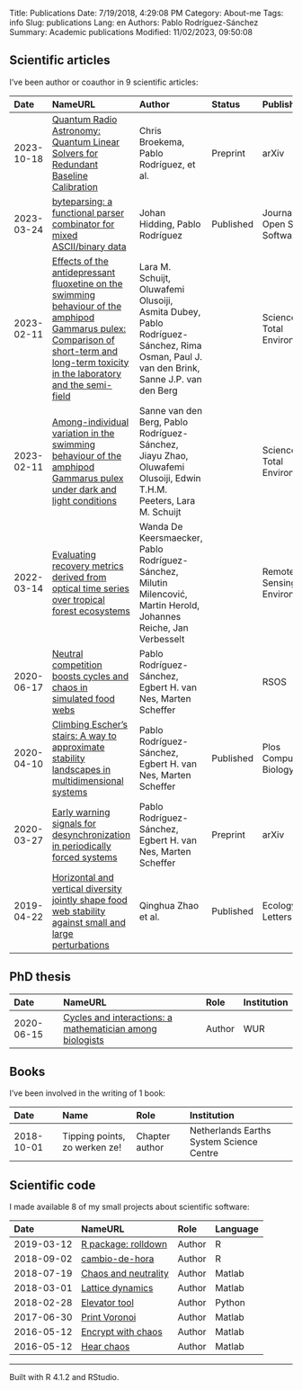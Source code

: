Title: Publications
Date: 7/19/2018, 4:29:08 PM
Category: About-me
Tags: info
Slug: publications
Lang: en
Authors: Pablo Rodríguez-Sánchez
Summary: Academic publications
Modified: 11/02/2023, 09:50:08

Scientific articles
-------------------

I’ve been author or coauthor in 9 scientific articles:

<table>
<thead>
<tr class="header">
<th style="text-align: left;">Date</th>
<th style="text-align: left;">NameURL</th>
<th style="text-align: left;">Author</th>
<th style="text-align: left;">Status</th>
<th style="text-align: left;">Publisher</th>
</tr>
</thead>
<tbody>
<tr class="odd">
<td style="text-align: left;">2023-10-18</td>
<td style="text-align: left;"><a href="https://arxiv.org/abs/2310.11932">Quantum Radio Astronomy: Quantum Linear Solvers for Redundant Baseline Calibration</a></td>
<td style="text-align: left;">Chris Broekema, Pablo Rodríguez, et al.</td>
<td style="text-align: left;">Preprint</td>
<td style="text-align: left;">arXiv</td>
</tr>
<tr class="even">
<td style="text-align: left;">2023-03-24</td>
<td style="text-align: left;"><a href="https://doi.org/10.21105/joss.05293">byteparsing: a functional parser combinator for mixed ASCII/binary data</a></td>
<td style="text-align: left;">Johan Hidding, Pablo Rodríguez</td>
<td style="text-align: left;">Published</td>
<td style="text-align: left;">Journal of Open Source Software</td>
</tr>
<tr class="odd">
<td style="text-align: left;">2023-02-11</td>
<td style="text-align: left;"><a href="https://doi.org/10.1016/j.scitotenv.2023.162173">Effects of the antidepressant fluoxetine on the swimming behaviour of the amphipod Gammarus pulex: Comparison of short-term and long-term toxicity in the laboratory and the semi-field</a></td>
<td style="text-align: left;">Lara M. Schuijt, Oluwafemi Olusoiji, Asmita Dubey, Pablo Rodríguez-Sánchez, Rima Osman, Paul J. van den Brink, Sanne J.P. van den Berg</td>
<td style="text-align: left;"></td>
<td style="text-align: left;">Science of the Total Environment</td>
</tr>
<tr class="even">
<td style="text-align: left;">2023-02-11</td>
<td style="text-align: left;"><a href="https://doi.org/10.1016/j.scitotenv.2023.162177">Among-individual variation in the swimming behaviour of the amphipod Gammarus pulex under dark and light conditions</a></td>
<td style="text-align: left;">Sanne van den Berg, Pablo Rodríguez-Sánchez, Jiayu Zhao, Oluwafemi Olusoiji, Edwin T.H.M. Peeters, Lara M. Schuijt</td>
<td style="text-align: left;"></td>
<td style="text-align: left;">Science of the Total Environment</td>
</tr>
<tr class="odd">
<td style="text-align: left;">2022-03-14</td>
<td style="text-align: left;"><a href="https://doi.org/10.1016/j.rse.2022.112991">Evaluating recovery metrics derived from optical time series over tropical forest ecosystems</a></td>
<td style="text-align: left;">Wanda De Keersmaecker, Pablo Rodríguez-Sánchez, Milutin Milencović, Martin Herold, Johannes Reiche, Jan Verbesselt</td>
<td style="text-align: left;"></td>
<td style="text-align: left;">Remote Sensing of Environment</td>
</tr>
<tr class="even">
<td style="text-align: left;">2020-06-17</td>
<td style="text-align: left;"><a href="https://royalsocietypublishing.org/doi/10.1098/rsos.191532">Neutral competition boosts cycles and chaos in simulated food webs</a></td>
<td style="text-align: left;">Pablo Rodríguez-Sánchez, Egbert H. van Nes, Marten Scheffer</td>
<td style="text-align: left;"></td>
<td style="text-align: left;">RSOS</td>
</tr>
<tr class="odd">
<td style="text-align: left;">2020-04-10</td>
<td style="text-align: left;"><a href="https://journals.plos.org/ploscompbiol/article?id=10.1371/journal.pcbi.1007788">Climbing Escher’s stairs: A way to approximate stability landscapes in multidimensional systems</a></td>
<td style="text-align: left;">Pablo Rodríguez-Sánchez, Egbert H. van Nes, Marten Scheffer</td>
<td style="text-align: left;">Published</td>
<td style="text-align: left;">Plos Computational Biology</td>
</tr>
<tr class="even">
<td style="text-align: left;">2020-03-27</td>
<td style="text-align: left;"><a href="https://arxiv.org/abs/2003.11595">Early warning signals for desynchronization in periodically forced systems</a></td>
<td style="text-align: left;">Pablo Rodríguez-Sánchez, Egbert H. van Nes, Marten Scheffer</td>
<td style="text-align: left;">Preprint</td>
<td style="text-align: left;">arXiv</td>
</tr>
<tr class="odd">
<td style="text-align: left;">2019-04-22</td>
<td style="text-align: left;"><a href="https://onlinelibrary.wiley.com/doi/abs/10.1111/ele.13282">Horizontal and vertical diversity jointly shape food web stability against small and large perturbations</a></td>
<td style="text-align: left;">Qinghua Zhao et al.</td>
<td style="text-align: left;">Published</td>
<td style="text-align: left;">Ecology Letters</td>
</tr>
</tbody>
</table>

PhD thesis
----------

<table>
<thead>
<tr class="header">
<th style="text-align: left;">Date</th>
<th style="text-align: left;">NameURL</th>
<th style="text-align: left;">Role</th>
<th style="text-align: left;">Institution</th>
</tr>
</thead>
<tbody>
<tr class="odd">
<td style="text-align: left;">2020-06-15</td>
<td style="text-align: left;"><a href="https://doi.org/10.18174/520571">Cycles and interactions: a mathematician among biologists</a></td>
<td style="text-align: left;">Author</td>
<td style="text-align: left;">WUR</td>
</tr>
</tbody>
</table>

Books
-----

I’ve been involved in the writing of 1 book:

<table>
<thead>
<tr class="header">
<th style="text-align: left;">Date</th>
<th style="text-align: left;">Name</th>
<th style="text-align: left;">Role</th>
<th style="text-align: left;">Institution</th>
</tr>
</thead>
<tbody>
<tr class="odd">
<td style="text-align: left;">2018-10-01</td>
<td style="text-align: left;">Tipping points, zo werken ze!</td>
<td style="text-align: left;">Chapter author</td>
<td style="text-align: left;">Netherlands Earths System Science Centre</td>
</tr>
</tbody>
</table>

Scientific code
---------------

I made available 8 of my small projects about scientific software:

<table>
<thead>
<tr class="header">
<th style="text-align: left;">Date</th>
<th style="text-align: left;">NameURL</th>
<th style="text-align: left;">Role</th>
<th style="text-align: left;">Language</th>
</tr>
</thead>
<tbody>
<tr class="odd">
<td style="text-align: left;">2019-03-12</td>
<td style="text-align: left;"><a href="https://zenodo.org/record/2591551#.XIkGgChKg2w">R package: rolldown</a></td>
<td style="text-align: left;">Author</td>
<td style="text-align: left;">R</td>
</tr>
<tr class="even">
<td style="text-align: left;">2018-09-02</td>
<td style="text-align: left;"><a href="https://pabrod.shinyapps.io/cambio-de-hora/">cambio-de-hora</a></td>
<td style="text-align: left;">Author</td>
<td style="text-align: left;">R</td>
</tr>
<tr class="odd">
<td style="text-align: left;">2018-07-19</td>
<td style="text-align: left;"><a href="https://zenodo.org/record/1319590#.W1X0r9IzY2w">Chaos and neutrality</a></td>
<td style="text-align: left;">Author</td>
<td style="text-align: left;">Matlab</td>
</tr>
<tr class="even">
<td style="text-align: left;">2018-03-01</td>
<td style="text-align: left;"><a href="https://github.com/PabRod/Lattice-Dynamics">Lattice dynamics</a></td>
<td style="text-align: left;">Author</td>
<td style="text-align: left;">Matlab</td>
</tr>
<tr class="odd">
<td style="text-align: left;">2018-02-28</td>
<td style="text-align: left;"><a href="https://github.com/PabRod/elevator-tool">Elevator tool</a></td>
<td style="text-align: left;">Author</td>
<td style="text-align: left;">Python</td>
</tr>
<tr class="even">
<td style="text-align: left;">2017-06-30</td>
<td style="text-align: left;"><a href="https://github.com/PabRod/PrintVoronoi">Print Voronoi</a></td>
<td style="text-align: left;">Author</td>
<td style="text-align: left;">Matlab</td>
</tr>
<tr class="odd">
<td style="text-align: left;">2016-05-12</td>
<td style="text-align: left;"><a href="https://gist.github.com/PabRod/bf6349734c3702cf99bf416872f5a537">Encrypt with chaos</a></td>
<td style="text-align: left;">Author</td>
<td style="text-align: left;">Matlab</td>
</tr>
<tr class="even">
<td style="text-align: left;">2016-05-12</td>
<td style="text-align: left;"><a href="https://gist.github.com/PabRod/bf111dbf14ad0f1419deaa29fcf08ebd">Hear chaos</a></td>
<td style="text-align: left;">Author</td>
<td style="text-align: left;">Matlab</td>
</tr>
</tbody>
</table>

------------------------------------------------------------------------

Built with R 4.1.2 and RStudio.
